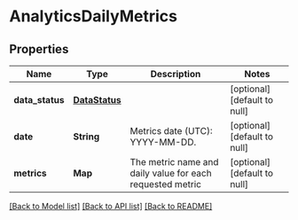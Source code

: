 # AnalyticsDailyMetrics
## Properties

| Name | Type | Description | Notes |
|------------ | ------------- | ------------- | -------------|
| **data\_status** | [**DataStatus**](DataStatus.md) |  | [optional] [default to null] |
| **date** | **String** | Metrics date (UTC): YYYY-MM-DD. | [optional] [default to null] |
| **metrics** | **Map** | The metric name and daily value for each requested metric | [optional] [default to null] |

[[Back to Model list]](../README.md#documentation-for-models) [[Back to API list]](../README.md#documentation-for-api-endpoints) [[Back to README]](../README.md)

